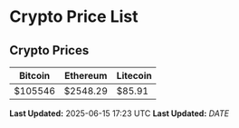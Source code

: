 # Crypto Price List

## Crypto Prices
| Bitcoin | Ethereum | Litecoin |
| ------- | -------- | -------- |
| $105546 | $2548.29 | $85.91 |
**Last Updated:** 2025-06-15 17:23 UTC
**Last Updated:** $DATE$
